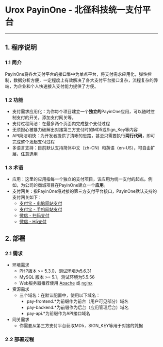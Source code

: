 # Urox PayinOne - 北径科技统一支付平台
---
## 1. 程序说明
### 1.1 简介
PayinOne将各大支付平台的接口集中为单点平台，将支付需求应用化，弹性控制，数据分析方便，一定程度上有效解决了各大支付平台接口复杂，流程复杂的弊端，为企业和个人快速接入支付能力提供了方便。
### 1.2 功能
- 支付需求应用化：为你每个项目建立一个**独立的**PayinOne应用，可以随时控制支付的开关，添加支付网关等。
- 支付过程简洁：在最多两个页面内完成整个支付过程
- 无须担心被暴力破解出对接第三方支付时的MD5或Sign_Key等内容
- API简洁明快：为开发者提供了清晰的思路，甚至只需要执行**两行代码**，即可完成整个发起支付过程
- 多语言支持：目前默认支持简体中文（zh-CN）和英语（en-US），可自由扩展，任意选用
### 1.3 术语
- 应用：这里的应用指每一个独立的支付项目，该应用为统一支付的起点。例如，为公司的商城项目在PayinOne建立一个**应用**。
- 支付网关：指PayinOne将对接的第三方支付平台接口，PayinOne默认支持的支付网关如下：
  - [支付宝 - 电脑网站支付](https://b.alipay.com/signing/productDetail.htm?productId=I1011000290000001000)
  - [支付宝 - 手机网站支付](https://b.alipay.com/signing/productDetail.htm?productId=I1011000290000001001)
  - [微信 - 扫码支付](https://pay.weixin.qq.com/guide/qrcode_payment.shtml)
  - [微信 - H5支付](https://pay.weixin.qq.com/wiki/doc/api/H5.php?chapter=15_1)
## 2. 部署
### 2.1 需求
- 环境需求
  - PHP版本 >= 5.3.0，测试环境为5.6.31
  - MySQL 版本 >= 5.1，测试环境为5.5.56
  - Web服务器推荐使用 [Apache](http://www.apache.org/) 或 [nginx](http://nginx.org/)
- 资源需求
  - 三个域名：在默认配置中，使用以下域名：
    - pay-frontend.\*为前缀作为前台（用户可见部分）域名
    - pay-backend.\*为前缀作为后台（应用管理后台）域名
    - pay-api.\*为前缀作为API接口域名
- 网关需求
  - 你需要从第三方支付平台获取MD5，SIGN_KEY等用于对接的凭据
### 2.2 部署过程
